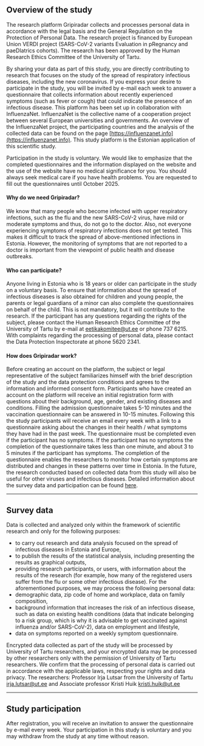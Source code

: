 ## Overview of the study

The research platform Gripiradar collects and processes personal data in accordance with the legal basis
and the General Regulation on the Protection of Personal Data. The research project is financed by
European Union VERDI project (SARS-CoV-2 variants Evaluation in pRegnancy and paeDIatrics cohorts).
The research has been approved by the Human Research Ethics Committee of the University of Tartu.

By sharing your data as part of this study, you are directly contributing to research that focuses on the
study of the spread of respiratory infectious diseases, including the new coronavirus. If you express your
desire to participate in the study, you will be invited by e-mail each week to answer a questionnaire that
collects information about recently experienced symptoms (such as fever or cough) that could indicate
the presence of an infectious disease. This platform has been set up in collaboration with InfluenzaNet.
InfluenzaNet is the collective name of a cooperation project between several European universities and
governments. An overview of the InfluenzaNet project, the participating countries and the analysis of
the collected data can be found on the page [https://influenzanet.info](https://influenzanet.info). This study platform is the
Estonian application of this scientific study.

Participation in the study is voluntary. We would like to emphasize that the completed questionnaires
and the information displayed on the website and the use of the website have no medical significance
for you. You should always seek medical care if you have health problems. You are requested to fill out
the questionnaires until October 2025.

#### Why do we need Gripiradar?

We know that many people who become infected with upper respiratory
infections, such as the flu and the new SARS-CoV-2 virus, have mild or moderate symptoms and thus, do
not go to the doctor. Also, not everyone experiencing symptoms of respiratory infections does not get
tested. This makes it difficult to track the spread of above-mentioned infections in Estonia. However, the
monitoring of symptoms that are not reported to a doctor is important from the viewpoint of public
health and disease outbreaks.

#### Who can participate? 

Anyone living in Estonia who is 18 years or older can participate in the study on a
voluntary basis. To ensure that information about the spread of infectious diseases is also obtained for
children and young people, the parents or legal guardians of a minor can also complete the
questionnaires on behalf of the child. This is not mandatory, but it will contribute to the research.
If the participant has any questions regarding the rights of the subject, please contact the Human
Research Ethics Committee of the University of Tartu by e-mail at eetikakomitee@ut.ee or phone 737
6215. With complaints regarding the processing of personal data, please contact the Data Protection
Inspectorate at phone 5620 2341.

#### How does Gripiradar work?

Before creating an account on the platform, the subject or legal
representative of the subject familiarizes himself with the brief description of the study and the data
protection conditions and agrees to the information and informed consent form. Participants who have
created an account on the platform will receive an initial registration form with questions about their
background, age, gender, and existing diseases and conditions. Filling the admission questionnaire takes
5-10 minutes and the vaccination questionnaire can be answered in 10-15 minutes. Following this the
study participants will receive an email every week with a link to a questionnaire asking about the
changes in their health / what symptoms they have had in the past week. The questionnaire must be
completed even if the participant has no symptoms. If the participant has no symptoms the completion
of the questionnaire takes less than one minute, and about 3 to 5 minutes if the participant has
symptoms. The completion of the questionnaire enables the researchers to monitor how certain
symptoms are distributed and changes in these patterns over time in Estonia. In the future, the research
conducted based on collected data from this study will also be useful for other viruses and infectious
diseases. Detailed information about the survey data and participation can be found [here](/privacy).

---

## Survey data

Data is collected and analyzed only within the framework of scientific research and only for the
following purposes:

- to carry out research and data analysis focused on the spread of infectious diseases in Estonia
and Europe,
- to publish the results of the statistical analysis, including presenting the results as graphical
outputs,
- providing research participants, or users, with information about the results of the research (for
example, how many of the registered users suffer from the flu or some other infectious disease).
For the aforementioned purposes, we may process the following personal data:
- demographic data, zip code of home and workplace, data on family composition,
- background information that increases the risk of an infectious disease, such as data on existing
health conditions (data that indicate belonging to a risk group, which is why it is advisable to get
vaccinated against influenza and/or SARS-CoV-2), data on employment and lifestyle,
- data on symptoms reported on a weekly symptom questionnaire.

Encrypted data collected as part of the study will be processed by University of Tartu
researchers, and your encrypted data may be processed by other researchers only with the
permission of University of Tartu researchers. We confirm that the processing of personal data
is carried out in accordance with the applicable laws, respecting your rights and data privacy.
The researchers: Professor Irja Lutsar from the University of Tartu irja.lutsar@ut.ee and
Associate professor Kristi Huik kristi.huik@ut.ee

---

## Study participation

After registration, you will receive an invitation to answer the questionnaire by e-mail every week. Your
participation in this study is voluntary and you may withdraw from the study at any time without
reason.



